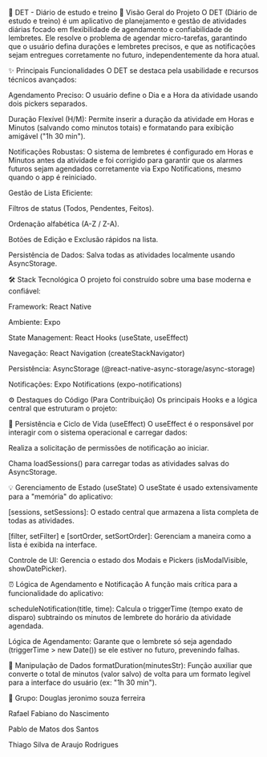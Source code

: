 📅 DET - Diário de estudo e treino
📝 Visão Geral do Projeto
O DET (Diário de estudo e treino) é um aplicativo de planejamento e gestão de atividades diárias focado em flexibilidade de agendamento e confiabilidade de lembretes. Ele resolve o problema de agendar micro-tarefas, garantindo que o usuário defina durações e lembretes precisos, e que as notificações sejam entregues corretamente no futuro, independentemente da hora atual.

✨ Principais Funcionalidades
O DET se destaca pela usabilidade e recursos técnicos avançados:

Agendamento Preciso: O usuário define o Dia e a Hora da atividade usando dois pickers separados.

Duração Flexível (H/M): Permite inserir a duração da atividade em Horas e Minutos (salvando como minutos totais) e formatando para exibição amigável ("1h 30 min").

Notificações Robustas: O sistema de lembretes é configurado em Horas e Minutos antes da atividade e foi corrigido para garantir que os alarmes futuros sejam agendados corretamente via Expo Notifications, mesmo quando o app é reiniciado.

Gestão de Lista Eficiente:

Filtros de status (Todos, Pendentes, Feitos).

Ordenação alfabética (A-Z / Z-A).

Botões de Edição e Exclusão rápidos na lista.

Persistência de Dados: Salva todas as atividades localmente usando AsyncStorage.

🛠️ Stack Tecnológica
O projeto foi construído sobre uma base moderna e confiável:

Framework: React Native

Ambiente: Expo

State Management: React Hooks (useState, useEffect)

Navegação: React Navigation (createStackNavigator)

Persistência: AsyncStorage (@react-native-async-storage/async-storage)

Notificações: Expo Notifications (expo-notifications)

⚙️ Destaques do Código (Para Contribuição)
Os principais Hooks e a lógica central que estruturam o projeto:

💾 Persistência e Ciclo de Vida (useEffect)
O useEffect é o responsável por interagir com o sistema operacional e carregar dados:

Realiza a solicitação de permissões de notificação ao iniciar.

Chama loadSessions() para carregar todas as atividades salvas do AsyncStorage.

💡 Gerenciamento de Estado (useState)
O useState é usado extensivamente para a "memória" do aplicativo:

[sessions, setSessions]: O estado central que armazena a lista completa de todas as atividades.

[filter, setFilter] e [sortOrder, setSortOrder]: Gerenciam a maneira como a lista é exibida na interface.

Controle de UI: Gerencia o estado dos Modais e Pickers (isModalVisible, showDatePicker).

⏰ Lógica de Agendamento e Notificação
A função mais crítica para a funcionalidade do aplicativo:

scheduleNotification(title, time): Calcula o triggerTime (tempo exato de disparo) subtraindo os minutos de lembrete do horário da atividade agendada.

Lógica de Agendamento: Garante que o lembrete só seja agendado (triggerTime > new Date()) se ele estiver no futuro, prevenindo falhas.

🔢 Manipulação de Dados
formatDuration(minutesStr): Função auxiliar que converte o total de minutos (valor salvo) de volta para um formato legível para a interface do usuário (ex: "1h 30 min").

👥 Grupo:
Douglas jeronimo souza ferreira

Rafael Fabiano do Nascimento

Pablo de Matos dos Santos

Thiago Silva de Araujo Rodrigues






